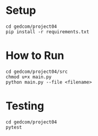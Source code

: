 # Setup
```
cd gedcom/project04
pip install -r requirements.txt
```
# How to Run
```
cd gedcom/project04/src
chmod u+x main.py
python main.py --file <filename>
```
# Testing
```
cd gedcom/project04
pytest
```